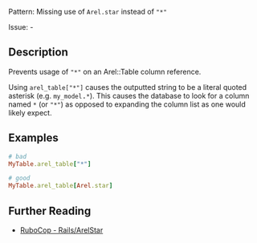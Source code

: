 Pattern: Missing use of `Arel.star` instead of `"*"`

Issue: -

## Description

Prevents usage of `"*"` on an Arel::Table column reference.

Using `arel_table["*"]` causes the outputted string to be a literal
quoted asterisk (e.g. <tt>`my_model`.`*`</tt>). This causes the
database to look for a column named <tt>`*`</tt> (or `"*"`) as opposed
to expanding the column list as one would likely expect.

## Examples

```ruby
# bad
MyTable.arel_table["*"]

# good
MyTable.arel_table[Arel.star]
```

## Further Reading

* [RuboCop - Rails/ArelStar](https://docs.rubocop.org/rubocop-rails/cops_rails.html#railsarelstar)
